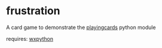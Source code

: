 # frustration
A card game to demonstrate the [playingcards](https://github.com/ccdale/playingcards) python module

requires: [wxpython](http://www.wxpython.org/)

